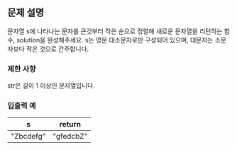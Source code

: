 ## 문제 설명

문자열 s에 나타나는 문자를 큰것부터 작은 순으로 정렬해 새로운 문자열을 리턴하는 함수, solution을 완성해주세요.
s는 영문 대소문자로만 구성되어 있으며, 대문자는 소문자보다 작은 것으로 간주합니다.

### 제한 사항

str은 길이 1 이상인 문자열입니다.

### 입출력 예

|s	      |return   |
|---------|---------|
|"Zbcdefg"|"gfedcbZ"|